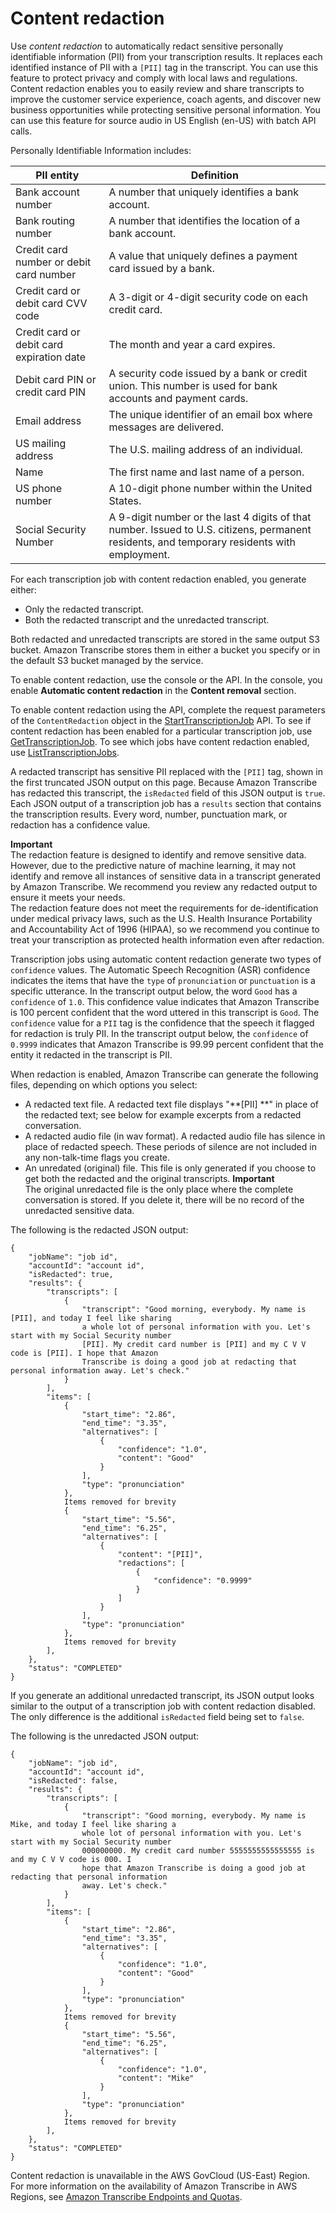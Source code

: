 # Content redaction<a name="content-redaction"></a>

Use *content redaction* to automatically redact sensitive personally identifiable information \(PII\) from your transcription results\. It replaces each identified instance of PII with a `[PII]` tag in the transcript\. You can use this feature to protect privacy and comply with local laws and regulations\. Content redaction enables you to easily review and share transcripts to improve the customer service experience, coach agents, and discover new business opportunities while protecting sensitive personal information\. You can use this feature for source audio in US English \(en\-US\) with batch API calls\.

Personally Identifiable Information includes:


| PII entity | Definition | 
| --- | --- | 
|  Bank account number  |  A number that uniquely identifies a bank account\.  | 
|  Bank routing number  |  A number that identifies the location of a bank account\.  | 
|  Credit card number or debit card number  |  A value that uniquely defines a payment card issued by a bank\.  | 
|  Credit card or debit card CVV code  |  A 3\-digit or 4\-digit security code on each credit card\.  | 
|  Credit card or debit card expiration date  |  The month and year a card expires\.  | 
|  Debit card PIN or credit card PIN  |  A security code issued by a bank or credit union\. This number is used for bank accounts and payment cards\.  | 
| Email address | The unique identifier of an email box where messages are delivered\. | 
| US mailing address | The U\.S\. mailing address of an individual\. | 
| Name | The first name and last name of a person\. | 
| US phone number | A 10\-digit phone number within the United States\.  | 
| Social Security Number | A 9\-digit number or the last 4 digits of that number\. Issued to U\.S\. citizens, permanent residents, and temporary residents with employment\. | 

For each transcription job with content redaction enabled, you generate either:
+ Only the redacted transcript\.
+ Both the redacted transcript and the unredacted transcript\.

Both redacted and unredacted transcripts are stored in the same output S3 bucket\. Amazon Transcribe stores them in either a bucket you specify or in the default S3 bucket managed by the service\. 

To enable content redaction, use the console or the API\. In the console, you enable **Automatic content redaction** in the **Content removal** section\.

 To enable content redaction using the API, complete the request parameters of the `ContentRedaction` object in the [StartTranscriptionJob](API_StartTranscriptionJob.md) API\. To see if content redaction has been enabled for a particular transcription job, use [GetTranscriptionJob](API_GetTranscriptionJob.md)\. To see which jobs have content redaction enabled, use [ListTranscriptionJobs](API_ListTranscriptionJobs.md)\.

A redacted transcript has sensitive PII replaced with the `[PII]` tag, shown in the first truncated JSON output on this page\. Because Amazon Transcribe has redacted this transcript, the `isRedacted` field of this JSON output is `true`\. Each JSON output of a transcription job has a `results` section that contains the transcription results\. Every word, number, punctuation mark, or redaction has a confidence value\.

**Important**  
The redaction feature is designed to identify and remove sensitive data\. However, due to the predictive nature of machine learning, it may not identify and remove all instances of sensitive data in a transcript generated by Amazon Transcribe\. We recommend you review any redacted output to ensure it meets your needs\.  
The redaction feature does not meet the requirements for de\-identification under medical privacy laws, such as the U\.S\. Health Insurance Portability and Accountability Act of 1996 \(HIPAA\), so we recommend you continue to treat your transcription as protected health information even after redaction\.

Transcription jobs using automatic content redaction generate two types of `confidence` values\. The Automatic Speech Recognition \(ASR\) confidence indicates the items that have the `type` of `pronunciation` or `punctuation` is a specific utterance\. In the transcript output below, the word `Good` has a `confidence` of `1.0`\. This confidence value indicates that Amazon Transcribe is 100 percent confident that the word uttered in this transcript is `Good`\. The `confidence` value for a `PII` tag is the confidence that the speech it flagged for redaction is truly PII\. In the transcript output below, the `confidence` of `0.9999` indicates that Amazon Transcribe is 99\.99 percent confident that the entity it redacted in the transcript is PII\.

When redaction is enabled, Amazon Transcribe can generate the following files, depending on which options you select:
+ A redacted text file\. A redacted text file displays "**\[PII\] **" in place of the redacted text; see below for example excerpts from a redacted conversation\.
+ A redacted audio file \(in wav format\)\. A redacted audio file has silence in place of redacted speech\. These periods of silence are not included in any non\-talk\-time flags you create\.
+ An unredated \(original\) file\. This file is only generated if you choose to get both the redacted and the original transcripts\.
**Important**  
The original unredacted file is the only place where the complete conversation is stored\. If you delete it, there will be no record of the unredacted sensitive data\.

The following is the redacted JSON output:

```
{
    "jobName": "job id",
    "accountId": "account id",
    "isRedacted": true,
    "results": {
        "transcripts": [
            {
                "transcript": "Good morning, everybody. My name is [PII], and today I feel like sharing 
                a whole lot of personal information with you. Let's start with my Social Security number
                [PII]. My credit card number is [PII] and my C V V code is [PII]. I hope that Amazon 
                Transcribe is doing a good job at redacting that personal information away. Let's check."
            }
        ],
        "items": [
            {
                "start_time": "2.86",
                "end_time": "3.35",
                "alternatives": [
                    {
                        "confidence": "1.0",
                        "content": "Good"
                    }
                ],
                "type": "pronunciation"
            },
            Items removed for brevity
            {
                "start_time": "5.56",
                "end_time": "6.25",
                "alternatives": [
                    {
                        "content": "[PII]",
                        "redactions": [
                            {
                                "confidence": "0.9999"
                            }
                        ]
                    }
                ],
                "type": "pronunciation"
            },
            Items removed for brevity
        ],
    },
    "status": "COMPLETED"
}
```

If you generate an additional unredacted transcript, its JSON output looks similar to the output of a transcription job with content redaction disabled\. The only difference is the additional `isRedacted` field being set to `false`\.

The following is the unredacted JSON output:

```
{
    "jobName": "job id",
    "accountId": "account id",
    "isRedacted": false,
    "results": {
        "transcripts": [
            {
                "transcript": "Good morning, everybody. My name is Mike, and today I feel like sharing a 
                whole lot of personal information with you. Let's start with my Social Security number 
                000000000. My credit card number 5555555555555555 is and my C V V code is 000. I 
                hope that Amazon Transcribe is doing a good job at redacting that personal information 
                away. Let's check."
            }
        ],
        "items": [
            {
                "start_time": "2.86",
                "end_time": "3.35",
                "alternatives": [
                    {
                        "confidence": "1.0",
                        "content": "Good"
                    }
                ],
                "type": "pronunciation"
            },
            Items removed for brevity
            {
                "start_time": "5.56",
                "end_time": "6.25",
                "alternatives": [
                    {
                        "confidence": "1.0",
                        "content": "Mike"
                    }
                ],
                "type": "pronunciation"
            },
            Items removed for brevity
        ],
    },
    "status": "COMPLETED"
}
```

Content redaction is unavailable in the AWS GovCloud \(US\-East\) Region\. For more information on the availability of Amazon Transcribe in AWS Regions, see [Amazon Transcribe Endpoints and Quotas](https://docs.aws.amazon.com/general/latest/gr/transcribe.html#transcribe_region)\.